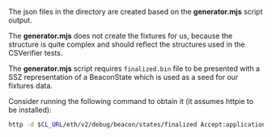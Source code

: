 The json files in the directory are created based on the **generator.mjs** script output.

The **generator.mjs** does not create the fixtures for us, because the structure is
quite complex and should reflect the structures used in the CSVerifier tests.

The **generator.mjs** script requires `finalized.bin` file to be presented with a SSZ
representation of a BeaconState which is used as a seed for our fixtures data.

Consider running the following command to obtain it (it assumes httpie to be installed):

```sh
http -d $CL_URL/eth/v2/debug/beacon/states/finalized Accept:application/octet-stream
```
